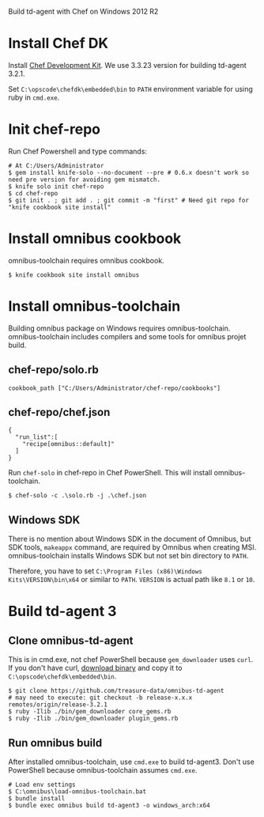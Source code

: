 Build td-agent with Chef on Windows 2012 R2

# Install Chef DK

Install [Chef Development Kit](https://downloads.chef.io/chefdk). We use 3.3.23 version for building td-agent 3.2.1.

Set `C:\opscode\chefdk\embedded\bin` to `PATH` environment variable for using ruby in `cmd.exe`.

# Init chef-repo

Run Chef Powershell and type commands:

```
# At C:/Users/Administrator
$ gem install knife-solo --no-document --pre # 0.6.x doesn't work so need pre version for avoiding gem mismatch.
$ knife solo init chef-repo
$ cd chef-repo
$ git init . ; git add . ; git commit -m "first" # Need git repo for "knife cookbook site install"
```

# Install omnibus cookbook

omnibus-toolchain requires omnibus cookbook.

```
$ knife cookbook site install omnibus
```

# Install omnibus-toolchain

Building omnibus package on Windows requires omnibus-toolchain. omnibus-toolchain includes compilers and some tools for omnibus projet build.

## chef-repo/solo.rb

```
cookbook_path ["C:/Users/Administrator/chef-repo/cookbooks"]
```

## chef-repo/chef.json

```
{
  "run_list":[
    "recipe[omnibus::default]"
  ]
}

```

Run `chef-solo` in chef-repo in Chef PowerShell. This will install omnibus-toolchain. 

```
$ chef-solo -c .\solo.rb -j .\chef.json
```

## Windows SDK

There is no mention about Windows SDK in the document of Omnibus, but SDK tools, `makeappx` command, are required by Omnibus when creating MSI.
omnibus-toolchain installs Windows SDK but not set bin directory to `PATH`.

Therefore, you have to set `C:\Program Files (x86)\Windows Kits\VERSION\bin\x64` or similar to `PATH`.
`VERSION` is actual path like `8.1` or `10`.

# Build td-agent 3

## Clone omnibus-td-agent

This is in cmd.exe, not chef PowerShell because `gem_downloader` uses `curl`.
If you don't have curl, [download binary](https://curl.haxx.se/download.html#Win64) and copy it to `C:\opscode\chefdk\embedded\bin`.

```
$ git clone https://github.com/treasure-data/omnibus-td-agent
# may need to execute: git checkout -b release-x.x.x remotes/origin/release-3.2.1
$ ruby -Ilib ./bin/gem_downloader core_gems.rb
$ ruby -Ilib ./bin/gem_downloader plugin_gems.rb
```

## Run omnibus build

After installed omnibus-toolchain, use `cmd.exe` to build td-agent3. Don't use PowerShell because omnibus-toolchain assumes `cmd.exe`.

```
# Load env settings
$ C:\omnibus\load-omnibus-toolchain.bat
$ bundle install
$ bundle exec omnibus build td-agent3 -o windows_arch:x64
```
